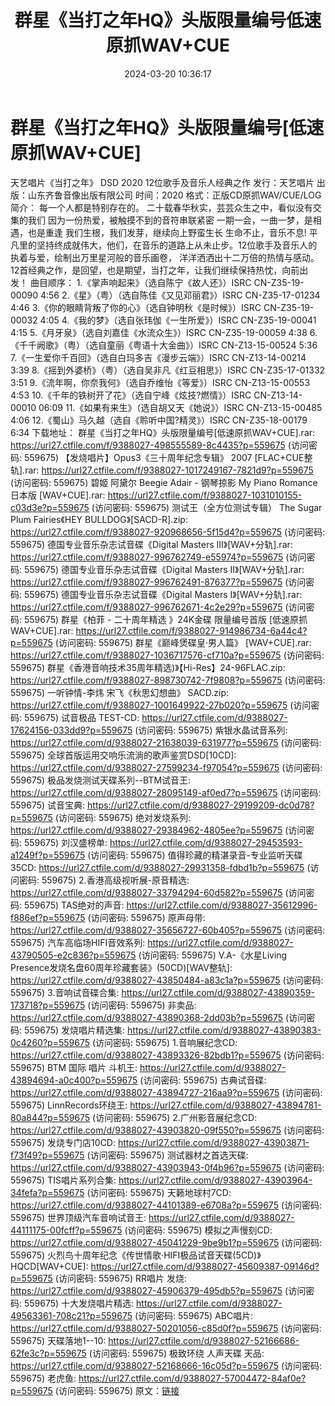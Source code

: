 ﻿---
title: 群星《当打之年HQ》头版限量编号低速原抓WAV+CUE
date: 2024-03-20 10:36:17
categories: WAV车载音乐、镜像
tags: 华语中文
---
# 群星《当打之年HQ》头版限量编号[低速原抓WAV+CUE]

天艺唱片《当打之年》 DSD 2020 12位歌手及音乐人经典之作
发行：天艺唱片
出版：山东齐鲁音像出版有限公司
时间：2020
格式：正版CD原抓WAV/CUE/LOG
简介：
每一个人都是特别存在的。
二十载春华秋实，芸芸众生之中，看似没有交集的我们
因为一份热爱，被触摸不到的音符串联紧密
一期一会，一曲一梦，是相遇，也是重逢
我们生根，我们发芽，继续向上野蛮生长
生命不止，音乐不息!
平凡里的坚持终成就伟大，他们，在音乐的道路上从未止步。12位歌手及音乐人的执着与爱，绘制出万里星河般的音乐画卷，
洋洋洒洒出十二万倍的热情与感动。12首经典之作，是回望，也是期望，当打之年，让我们继续保持热忱，向前出发！
曲目顺序：
1.《掌声响起来》（选自陈宁《故人还》）ISRC CN-Z35-19-00090 4:56
2.《星》（粤）（选自陈佳《又见邓丽君》）ISRC CN-Z35-17-01234 4:46
3.《你的眼睛背叛了你的心》（选自钟明秋《是时候》）ISRC CN-Z35-19-00032 4:05
4.《我的梦》（选自张玮伽《一生所爱》）ISRC CN-Z35-19-00041 4:15
5.《月牙泉》（选自刘嘉佳《水流众生》）ISRC CN-Z35-19-00059 4:38
6.《千千阙歌》（粤）（选自童丽《粤语十大金曲》）ISRC CN-Z13-15-00524 5:36
7.《一生爱你千百回》（选自白玛多吉《漫步云端》）ISRC CN-Z13-14-00214 3:39
8.《摇到外婆桥》（粤）（选自吴非凡《红豆相思》）ISRC CN-Z35-17-01332 3:51
9.《流年啊，你奈我何》（选自乔维怡《等爱》）ISRC CN-Z13-15-00553 4:53
10.《千年的铁树开了花》（选自宁峰《炫技?燃情》）ISRC CN-Z13-14-00010 06:09
11.《如果有来生》（选自胡又天《她说》）ISRC CN-Z13-15-00485 4:06
12.《蜀山》马久越（选自《聆听中国?精灵》）ISRC CN-Z35-18-00179 6:34
下载地址：
群星《当打之年HQ》头版限量编号[低速原抓WAV+CUE].rar: https://url27.ctfile.com/f/9388027-498555589-8c4435?p=559675
(访问密码: 559675)
【发烧唱片】Opus3《三十周年纪念专辑》 2007 [FLAC+CUE整轨].rar: https://url27.ctfile.com/f/9388027-1017249167-7821d9?p=559675
(访问密码: 559675)
碧姬 阿黛尔 Beegie Adair - 钢琴掠影 My Piano Romance 日本版 [WAV+CUE].rar:
https://url27.ctfile.com/f/9388027-1031010155-c03d3e?p=559675
(访问密码: 559675)
测试王（全方位测试专辑） The Sugar Plum Fairies《HEY BULLDOG》[SACD-R].zip:
https://url27.ctfile.com/f/9388027-920968656-5f15d4?p=559675
(访问密码: 559675)
德国专业音乐杂志试音碟《Digital Masters III》[WAV+分轨].rar: https://url27.ctfile.com/f/9388027-996762749-e55974?p=559675
(访问密码: 559675)
德国专业音乐杂志试音碟《Digital Masters II》[WAV+分轨].rar: https://url27.ctfile.com/f/9388027-996762491-876377?p=559675
(访问密码: 559675)
德国专业音乐杂志试音碟《Digital Masters I》[WAV+分轨].rar: https://url27.ctfile.com/f/9388027-996762671-4c2e29?p=559675
(访问密码: 559675)
群星《柏菲 - 二十周年精选 》24K金碟 限量编号首版 [低速原抓WAV+CUE].rar: https://url27.ctfile.com/f/9388027-914986734-6a44c4?p=559675
(访问密码: 559675)
群星《巅峰煲碟皇·男人篇》 [WAV+CUE].rar: https://url27.ctfile.com/f/9388027-1036717576-cf710a?p=559675
(访问密码: 559675)
群星《香港音响技术35周年精选)》【Hi-Res】24-96FLAC.zip: https://url27.ctfile.com/f/9388027-898730742-7f9808?p=559675
(访问密码: 559675)
一听钟情-李炜 宋飞《秋思幻想曲》 SACD.zip: https://url27.ctfile.com/f/9388027-1001649922-27b020?p=559675
(访问密码: 559675)
试音极品 TEST-CD: https://url27.ctfile.com/d/9388027-17624156-033dd9?p=559675
(访问密码: 559675)
紫银水晶试音系列: https://url27.ctfile.com/d/9388027-21638039-631977?p=559675
(访问密码: 559675)
全球首版运用交响乐流淌的歌声鉴赏DSD[10CD]: https://url27.ctfile.com/d/9388027-27599234-f97054?p=559675
(访问密码: 559675)
极品发烧测试天碟系列--BTM试音王: https://url27.ctfile.com/d/9388027-28095149-af0ed7?p=559675
(访问密码: 559675)
试音宝典: https://url27.ctfile.com/d/9388027-29199209-dc0d78?p=559675
(访问密码: 559675)
绝对发烧系列: https://url27.ctfile.com/d/9388027-29384962-4805ee?p=559675
(访问密码: 559675)
刘汉盛榜单: https://url27.ctfile.com/d/9388027-29453593-a1249f?p=559675
(访问密码: 559675)
值得珍藏的精湛录音-专业监听天碟35CD: https://url27.ctfile.com/d/9388027-29931358-fdbd1b?p=559675
(访问密码: 559675)
2.香港高级视听展-原音精选: https://url27.ctfile.com/d/9388027-33794294-60d582?p=559675
(访问密码: 559675)
TAS绝对的声音: https://url27.ctfile.com/d/9388027-35612996-f886ef?p=559675
(访问密码: 559675)
原声母带: https://url27.ctfile.com/d/9388027-35656727-60b405?p=559675
(访问密码: 559675)
汽车高临场HIFI音效系列: https://url27.ctfile.com/d/9388027-43790505-e2c836?p=559675
(访问密码: 559675)
V.A-《水星Living Presence发烧名盘60周年珍藏套装》(50CD)[WAV整轨]: https://url27.ctfile.com/d/9388027-43850484-a83c1a?p=559675
(访问密码: 559675)
3.音响试音碟合集: https://url27.ctfile.com/d/9388027-43890359-173718?p=559675
(访问密码: 559675)
非卖品: https://url27.ctfile.com/d/9388027-43890368-2dd03b?p=559675
(访问密码: 559675)
发烧唱片精选集: https://url27.ctfile.com/d/9388027-43890383-0c4260?p=559675
(访问密码: 559675)
1.音响展纪念CD: https://url27.ctfile.com/d/9388027-43893326-82bdb1?p=559675
(访问密码: 559675)
BTM 国际 唱片 斗机王: https://url27.ctfile.com/d/9388027-43894694-a0c400?p=559675
(访问密码: 559675)
古典试音碟: https://url27.ctfile.com/d/9388027-43894727-216aa9?p=559675
(访问密码: 559675)
LinnRecords环绕王: https://url27.ctfile.com/d/9388027-43894781-80a844?p=559675
(访问密码: 559675)
2.广州影音展纪念CD: https://url27.ctfile.com/d/9388027-43903820-09f550?p=559675
(访问密码: 559675)
发烧专门店10CD: https://url27.ctfile.com/d/9388027-43903871-f73f49?p=559675
(访问密码: 559675)
测试器材之首选天碟: https://url27.ctfile.com/d/9388027-43903943-0f4b96?p=559675
(访问密码: 559675)
TIS唱片系列合集: https://url27.ctfile.com/d/9388027-43903964-34fefa?p=559675
(访问密码: 559675)
天籁地球村7CD: https://url27.ctfile.com/d/9388027-44101389-e6708a?p=559675
(访问密码: 559675)
世界顶级汽车音响试音王: https://url27.ctfile.com/d/9388027-44111175-00fcff?p=559675
(访问密码: 559675)
模拟之声慢刻CD: https://url27.ctfile.com/d/9388027-45041229-9be9b1?p=559675
(访问密码: 559675)
火烈鸟十周年纪念《传世情歌·HIFI极品试音天碟(5CD)》HQCD[WAV+CUE]: https://url27.ctfile.com/d/9388027-45609387-09146d?p=559675
(访问密码: 559675)
RR唱片 发烧: https://url27.ctfile.com/d/9388027-45906379-495db5?p=559675
(访问密码: 559675)
十大发烧唱片精选: https://url27.ctfile.com/d/9388027-49563361-708c21?p=559675
(访问密码: 559675)
ABC唱片: https://url27.ctfile.com/d/9388027-50201056-c85d0f?p=559675
(访问密码: 559675)
天碟落地1--10: https://url27.ctfile.com/d/9388027-52166686-62fe3c?p=559675
(访问密码: 559675)
极致环绕 人声天碟 天品: https://url27.ctfile.com/d/9388027-52168666-16c05d?p=559675
(访问密码: 559675)
老虎鱼: https://url27.ctfile.com/d/9388027-57004472-84af0e?p=559675
(访问密码: 559675)
原文：[链接](https://blog.sina.com.cn/s/blog_1647c7e76010314sy.html)